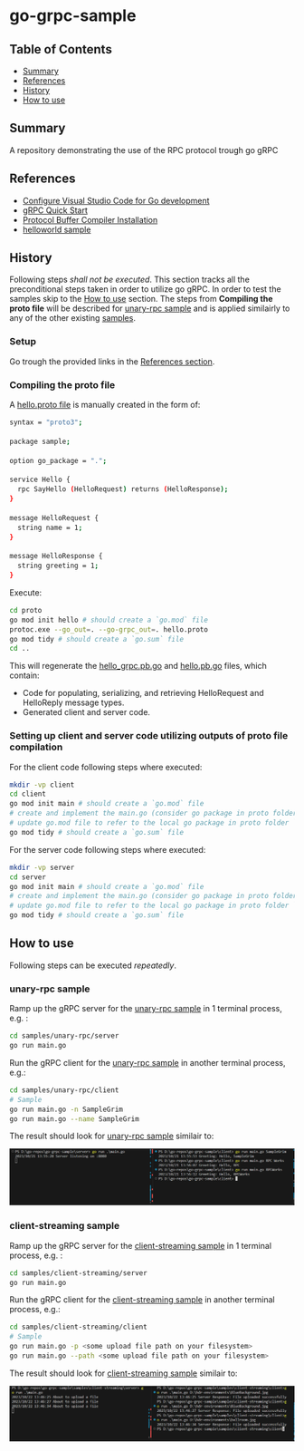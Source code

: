 # go-grpc-sample

## Table of Contents

+ [Summary](#summary)
+ [References](#references)
+ [History](#history)
+ [How to use](#how-to-use)

## Summary

A repository demonstrating the use of the RPC protocol trough go gRPC

## References

- [Configure Visual Studio Code for Go development](https://learn.microsoft.com/en-us/azure/developer/go/configure-visual-studio-code)
- [gRPC Quick Start](https://grpc.io/docs/languages/go/quickstart/)
- [Protocol Buffer Compiler Installation](https://grpc.io/docs/protoc-installation/)
- [helloworld sample](https://github.com/grpc/grpc-go/tree/master/examples/helloworld)

## History

Following steps *shall not be executed*. This section tracks all the preconditional steps taken in order to utilize go gRPC. In order to test the samples skip to the [How to use](#how-to-use) section. The steps from **Compiling the proto file** will be described for [unary-rpc sample](./samples/unary-rpc/) and is applied similairly to any of the other existing [samples](./samples/).

### Setup

Go trough the provided links in the [References section](#references).

### Compiling the proto file

A  [hello.proto file](./samples/unary-rpc/proto/hello.proto) is manually created in the form of:

```sh
syntax = "proto3";

package sample;

option go_package = ".";

service Hello {
  rpc SayHello (HelloRequest) returns (HelloResponse);
}

message HelloRequest {
  string name = 1;
}

message HelloResponse {
  string greeting = 1;
}
```

Execute: 

```sh
cd proto
go mod init hello # should create a `go.mod` file
protoc.exe --go_out=. --go-grpc_out=. hello.proto
go mod tidy # should create a `go.sum` file
cd ..
```

This will regenerate the [hello_grpc.pb.go](./samples/unary-rpc/proto/hello_grpc.pb.go) and [hello.pb.go](./samples/unary-rpc/proto/hello.pb.go) files, which contain:
- Code for populating, serializing, and retrieving HelloRequest and HelloReply message types.
- Generated client and server code.

### Setting up client and server code utilizing outputs of proto file compilation

For the client code following steps where executed:

```sh
mkdir -vp client
cd client
go mod init main # should create a `go.mod` file
# create and implement the main.go (consider go package in proto folder as local dependency)
# update go.mod file to refer to the local go package in proto folder `replace hello => ../proto`
go mod tidy # should create a `go.sum` file
```

For the server code following steps where executed:

```sh
mkdir -vp server
cd server
go mod init main # should create a `go.mod` file
# create and implement the main.go (consider go package in proto folder as local dependency)
# update go.mod file to refer to the local go package in proto folder `replace hello => ../proto`
go mod tidy # should create a `go.sum` file
```

## How to use

Following steps can be executed *repeatedly*.

### unary-rpc sample

Ramp up the gRPC server for the [unary-rpc sample](./samples/unary-rpc/) in 1 terminal process, e.g. :

```sh
cd samples/unary-rpc/server
go run main.go
```

Run the gRPC client for the [unary-rpc sample](./samples/unary-rpc/) in another terminal process, e.g.:

```sh
cd samples/unary-rpc/client
# Sample
go run main.go -n SampleGrim 
go run main.go --name SampleGrim 
```

The result should look for [unary-rpc sample](./samples/unary-rpc/) similair to:

![Result](./images/result-hello-world-service.PNG)

### client-streaming sample

Ramp up the gRPC server for the [client-streaming sample](./samples/client-streaming/) in 1 terminal process, e.g. :

```sh
cd samples/client-streaming/server
go run main.go
```

Run the gRPC client for the [client-streaming sample](./samples/client-streaming/) in another terminal process, e.g.:

```sh
cd samples/client-streaming/client
# Sample
go run main.go -p <some upload file path on your filesystem> 
go run main.go --path <some upload file path on your filesystem> 
```

The result should look for [client-streaming sample](./samples/client-streaming/) similair to:

![Result](./images/result-upload-service.PNG)





